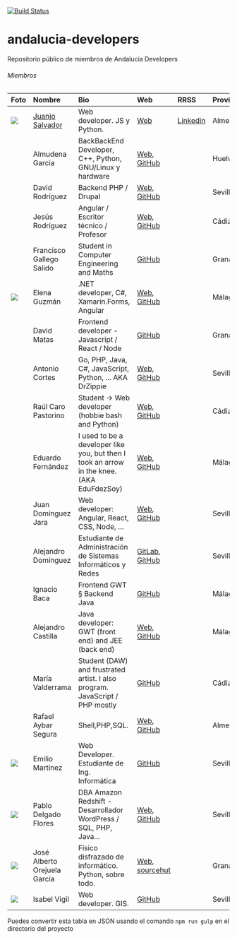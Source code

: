 [![Build Status](https://travis-ci.org/JuanjoSalvador/andalucia-developers.svg?branch=master)](https://travis-ci.org/JuanjoSalvador/andalucia-developers)

# andalucia-developers
Repositorio público de miembros de Andalucía Developers

###### Miembros

 |Foto | Nombre | Bio       | Web   | RRSS  | Provincia |
 |-----|:-------|:----------|:------|:----------|:----------|
 |![](https://avatars2.githubusercontent.com/u/5058655?s=80)|[Juanjo Salvador](https://github.com/JuanjoSalvador) | Web developer. JS y Python. | [Web](http://jsalvador.me) | [Linkedin](https://www.linkedin.com/in/juanjose-salvador-piedra/) | Almería 
 ||Almudena Garcia | BackBackEnd Developer, C++, Python, GNU/Linux y hardware | [Web](http://hatsuit.wordpress.com), [GitHub](https://github.com/almuhs) | | Huelva 
 ||David Rodríguez | Backend PHP / Drupal | [Web](https://davidjguru.github.io/), [GitHub](https://github.com/davidjguru)| | Sevilla 
 ||Jesús Rodríguez | Angular / Escritor técnico / Profesor | [Web](http://angular-tips.com/), [GitHub](https://github.com/Foxandxss)| | Cádiz 
 ||Francisco Gallego Salido | Student in Computer Engineering and Maths | [GitHub](https://github.com/fgallegosalido) | | Granada 
 |![](https://avatars2.githubusercontent.com/u/6389665?s=80)|Elena Guzmán | .NET developer, C#, Xamarin.Forms, Angular | [Web](https://beelzenef.github.io), [GitHub](https://github.com/Beelzenef)| | Málaga 
 ||David Matas | Frontend developer - Javascript / React / Node | [GitHub](https://github.com/davidmatas) | | Granada 
 ||Antonio Cortes | Go, PHP, Java, C#, JavaScript, Python, ... AKA DrZippie  | [Web](https://antoniocortes.com/), [GitHub](https://github.com/drzippie)| | Sevilla 
 ||Raúl Caro Pastorino | Student → Web developer (hobbie bash and Python) | [Web](http://www.fryntiz.es), [GitHub](https://github.com/fryntiz) | | Cádiz 
 ||Eduardo Fernández | I used to be a developer like you, but then I took an arrow in the knee. (AKA EduFdezSoy) | [Web](https://edufdezsoy.es/), [GitHub](https://github.com/EduFdezSoy) | | Málaga 
 ||Juan Domínguez Jara | Web developer: Angular, React, CSS, Node, ... | [Web](https://fuken.xyz), [GitHub](https://github.com/juandjara) | | Sevilla 
 ||Alejandro Domínguez | Estudiante de Administración de Sistemas Informáticos y Redes | [GitLab](https://gitlab.com/aledomu), [GitHub](https://github.com/aledomu) | | Sevilla 
 ||Ignacio Baca | Frontend GWT § Backend Java | [GitHub](https://github.com/ibaca) | | Málaga 
 ||Alejandro Castilla | Java developer: GWT (front end) and JEE (back end) | [Web](https://alejandro-castilla.com), [GitHub](https://github.com/alejandrocq) | | Málaga 
 ||María Valderrama | Student (DAW) and frustrated artist. I also program. JavaScript / PHP mostly | [GitHub](https://github.com/mavalroot) | | Cádiz 
 ||Rafael Aybar Segura | Shell,PHP,SQL. | [Web](https://rafaelaybarsegura.wordpress.com/), [GitHub](https://github.com/RafaelAybar) | | Almería
 |![](https://avatars3.githubusercontent.com/u/30650412?s=80&u=d4432d23c941dba39f4bcf99f6e8605a98540a22&v=4)|Emilio Martínez | Web Developer. Estudiante de Ing. Informática | [GitHub](https://github.com/emrivero) | | Sevilla
 |![](https://avatars2.githubusercontent.com/u/3759635?s=80)|Pablo Delgado Flores | DBA Amazon Redshift - Desarrollador WordPress / SQL, PHP, Java... | [Web](https://pablodelgadoflores.com/), [GitHub](https://github.com/pablodelflores) | | Sevilla
 |![](https://avatars1.githubusercontent.com/u/13300909?s=80)| José Alberto Orejuela García | Físico disfrazado de informático. Python, sobre todo. | [Web](https://josealberto4444.com/), [sourcehut](https://git.sr.ht/~josealberto4444/) | | Granada
 |![](https://avatars1.githubusercontent.com/u/34597019?s=80)|Isabel Vigil | Web developer. GIS. | [GitHub](https://github.com/ivigilm) | | Sevilla

Puedes convertir esta tabla en JSON usando el comando `npm run gulp` en el directorio del proyecto 
